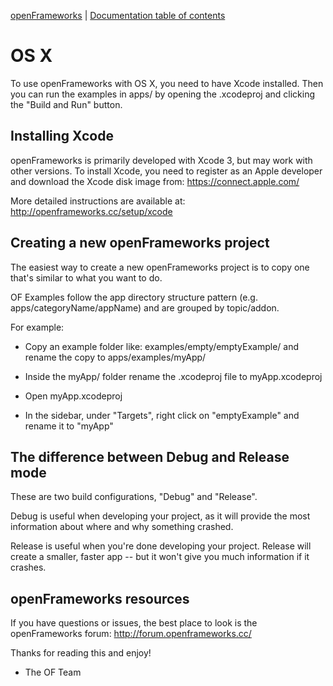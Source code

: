 [openFrameworks](http://openframeworks.cc/) | [Documentation table of contents](TOC.md)

OS X
====
To use openFrameworks with OS X, you need to have Xcode installed. 
Then you can run the examples in apps/ by opening the .xcodeproj and clicking the "Build and Run" button.


Installing Xcode
----------------
openFrameworks is primarily developed with Xcode 3, but may work with other versions. 
To install Xcode, you need to register as an Apple developer and download the Xcode disk image from: https://connect.apple.com/

More detailed instructions are available at:
http://openframeworks.cc/setup/xcode


Creating a new openFrameworks project
-------------------------------------
The easiest way to create a new openFrameworks project is to copy one that's similar to what you want to do. 

OF Examples follow the app directory structure pattern (e.g. apps/categoryName/appName) and are grouped by topic/addon.

For example:

- Copy an example folder like: examples/empty/emptyExample/ and rename the copy to apps/examples/myApp/

- Inside the myApp/ folder rename the .xcodeproj file to myApp.xcodeproj

- Open myApp.xcodeproj

- In the sidebar, under "Targets", right click on "emptyExample" and rename it to "myApp"


The difference between Debug and Release mode
---------------------------------------------
These are two build configurations, "Debug" and "Release".

Debug is useful when developing your project, as it will provide the most information about where and why something crashed.

Release is useful when you're done developing your project. Release will create a smaller, faster app -- but it won't give you much information if it crashes.


openFrameworks resources
------------------------
If you have questions or issues, the best place to look is the openFrameworks forum: 
http://forum.openframeworks.cc/


Thanks for reading this and enjoy!
- The OF Team
